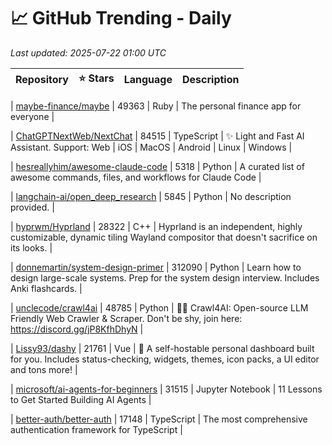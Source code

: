 # 📈 GitHub Trending - Daily

_Last updated: 2025-07-22 01:00 UTC_

| Repository | ⭐ Stars | Language | Description |
|------------|--------:|----------|-------------|

| [maybe-finance/maybe](https://github.com/maybe-finance/maybe) | 49363 | Ruby | The personal finance app for everyone |

| [ChatGPTNextWeb/NextChat](https://github.com/ChatGPTNextWeb/NextChat) | 84515 | TypeScript | ✨ Light and Fast AI Assistant. Support: Web | iOS | MacOS | Android | Linux | Windows |

| [hesreallyhim/awesome-claude-code](https://github.com/hesreallyhim/awesome-claude-code) | 5318 | Python | A curated list of awesome commands, files, and workflows for Claude Code |

| [langchain-ai/open_deep_research](https://github.com/langchain-ai/open_deep_research) | 5845 | Python | No description provided. |

| [hyprwm/Hyprland](https://github.com/hyprwm/Hyprland) | 28322 | C++ | Hyprland is an independent, highly customizable, dynamic tiling Wayland compositor that doesn't sacrifice on its looks. |

| [donnemartin/system-design-primer](https://github.com/donnemartin/system-design-primer) | 312090 | Python | Learn how to design large-scale systems. Prep for the system design interview. Includes Anki flashcards. |

| [unclecode/crawl4ai](https://github.com/unclecode/crawl4ai) | 48785 | Python | 🚀🤖 Crawl4AI: Open-source LLM Friendly Web Crawler & Scraper. Don't be shy, join here: https://discord.gg/jP8KfhDhyN |

| [Lissy93/dashy](https://github.com/Lissy93/dashy) | 21761 | Vue | 🚀 A self-hostable personal dashboard built for you. Includes status-checking, widgets, themes, icon packs, a UI editor and tons more! |

| [microsoft/ai-agents-for-beginners](https://github.com/microsoft/ai-agents-for-beginners) | 31515 | Jupyter Notebook | 11 Lessons to Get Started Building AI Agents |

| [better-auth/better-auth](https://github.com/better-auth/better-auth) | 17148 | TypeScript | The most comprehensive authentication framework for TypeScript |

